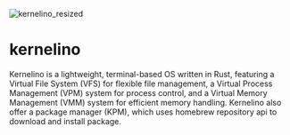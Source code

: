 ![kernelino_resized](https://github.com/user-attachments/assets/32e2163c-46e3-494d-b6e0-5ad5b13a8dcd)

# kernelino
Kernelino is a lightweight, terminal-based OS written in Rust, featuring a Virtual File System (VFS) for flexible file management, a Virtual Process Management (VPM) system for process control, and a Virtual Memory Management (VMM) system for efficient memory handling. Kernelino also offer a package manager (KPM), which uses homebrew repository api to download and install package.
